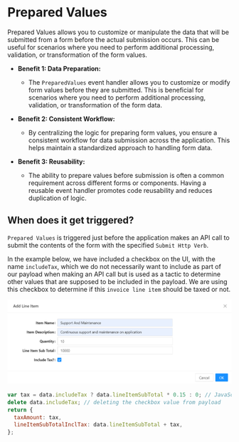 # Prepared Values

Prepared Values allows you to customize or manipulate the data that will be submitted from a form before the actual submission occurs. This can be useful for scenarios where you need to perform additional processing, validation, or transformation of the form values.

- **Benefit 1: Data Preparation:**

  - The `PreparedValues` event handler allows you to customize or modify form values before they are submitted. This is beneficial for scenarios where you need to perform additional processing, validation, or transformation of the form data.

- **Benefit 2: Consistent Workflow:**

  - By centralizing the logic for preparing form values, you ensure a consistent workflow for data submission across the application. This helps maintain a standardized approach to handling form data.

- **Benefit 3: Reusability:**
  - The ability to prepare values before submission is often a common requirement across different forms or components. Having a reusable event handler promotes code reusability and reduces duplication of logic.

## When does it get triggered?

`Prepared Values` is triggered just before the application makes an API call to submit the contents of the form with the specified `Submit Http Verb`.

In the example below, we have included a checkbox on the UI, with the name `includeTax`, which we do not necessarily want to include as part of our payload when making an API call but is used as a tactic to determine other values that are supposed to be included in the payload. We are using this checkbox to determine if this `invoice line item` should be taxed or not.

![Prepared Values](./images/preparedValues.png)

```javascript
var tax = data.includeTax ? data.lineItemSubTotal * 0.15 : 0; // JavaScript ternary expression
delete data.includeTax; // deleting the checkbox value from payload
return {
  taxAmount: tax,
  lineItemSubTotalInclTax: data.lineItemSubTotal + tax,
};
```
